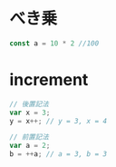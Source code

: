# べき乗
```js
const a = 10 * 2 //100
```
# increment
```js
// 後置記法
var x = 3;
y = x++; // y = 3, x = 4

// 前置記法
var a = 2;
b = ++a; // a = 3, b = 3
```
